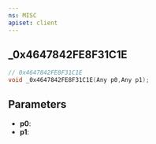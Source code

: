 ```yaml
---
ns: MISC
apiset: client
---
```

## _0x4647842FE8F31C1E

```c
// 0x4647842FE8F31C1E
void _0x4647842FE8F31C1E(Any p0,Any p1);
```


## Parameters
* **p0**:
* **p1**: